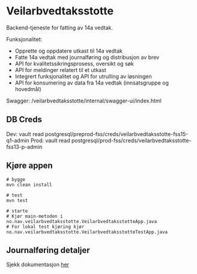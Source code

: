 # Veilarbvedtaksstotte

Backend-tjeneste for fatting av 14a vedtak.

Funksjonalitet:

- Opprette og oppdatere utkast til 14a vedtak
- Fatte 14a vedtak med journalføring og distribusjon av brev
- API for kvalitetssikringsprosess, oversikt og søk
- API for meldinger relatert til et utkast
- Integrert funksjonalitet og API for utrulling av løsningen
- API for konsumering av data fra 14a vedtak (innsatsgruppe og hovedmål)

Swagger: /veilarbvedtaksstotte/internal/swagger-ui/index.html

## DB Creds

Dev: vault read postgresql/preprod-fss/creds/veilarbvedtaksstotte-fss15-q1-admin
Prod: vault read postgresql/prod-fss/creds/veilarbvedtaksstotte-fss13-p-admin

## Kjøre appen

```console
# bygge
mvn clean install 

# test
mvn test

# starte
# Kjør main-metoden i no.nav.veilarbvedtaksstotte.VeilarbvedtaksstotteApp.java
# For lokal test kjøring kjør no.nav.veilarbvedtaksstotte.VeilarbvedtaksstotteTestApp.java
```

## Journalføring detaljer

Sjekk dokumentasjon [her](Journalforing.md)